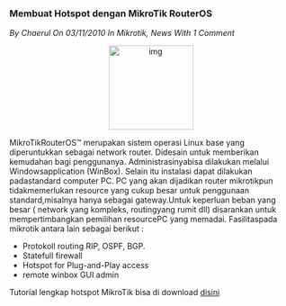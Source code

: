 ### **Membuat Hotspot dengan MikroTik RouterOS**
_By Chaerul On 03/11/2010 In Mikrotik, News With 1 Comment_

<div align="center">
	<img src="./posts/2010-11-03-membuat-hotspot-dengan-mikrotik-routeros/logo_mikrotik1.jpg" height="150px" alt="img">
</div> 

MikroTikRouterOS™ merupakan sistem operasi Linux base yang diperuntukkan sebagai network router. Didesain untuk memberikan kemudahan bagi penggunanya. Administrasinyabisa dilakukan melalui Windowsapplication (WinBox). Selain itu instalasi dapat dilakukan padastandard computer PC. PC yang akan dijadikan router mikrotikpun tidakmemerlukan resource yang cukup besar untuk penggunaan standard,misalnya hanya sebagai gateway.Untuk keperluan beban yang besar ( network yang kompleks, routingyang rumit dll) disarankan untuk mempertimbangkan pemilihan resourcePC yang memadai.
Fasilitaspada mikrotik antara lain sebagai berikut :

* Protokoll routing RIP, OSPF, BGP.
* Statefull firewall
* Hotspot for Plug-and-Play access
* remote winbox GUI admin

Tutorial lengkap hotspot MikroTik bisa di download [disini](http://www.ziddu.com/download/12195585/hotspot_mikrotik.pdf.html)


